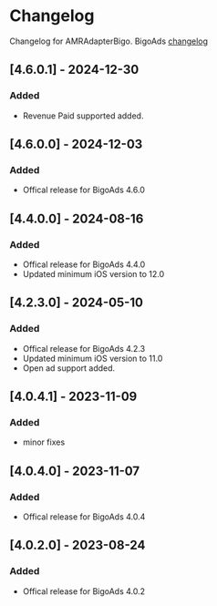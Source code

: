 # Changelog

Changelog for AMRAdapterBigo. 
BigoAds [changelog](https://www.bigossp.com/guide/sdk/ios/version)

## [4.6.0.1] - 2024-12-30
### Added
- Revenue Paid supported added.

## [4.6.0.0] - 2024-12-03
### Added
- Offical release for BigoAds 4.6.0

## [4.4.0.0] - 2024-08-16
### Added
- Offical release for BigoAds 4.4.0
- Updated minimum iOS version to 12.0

## [4.2.3.0] - 2024-05-10
### Added
- Offical release for BigoAds 4.2.3
- Updated minimum iOS version to 11.0
- Open ad support added.

## [4.0.4.1] - 2023-11-09
### Added
- minor fixes

## [4.0.4.0] - 2023-11-07
### Added
- Offical release for BigoAds 4.0.4

## [4.0.2.0] - 2023-08-24
### Added
- Offical release for BigoAds 4.0.2
